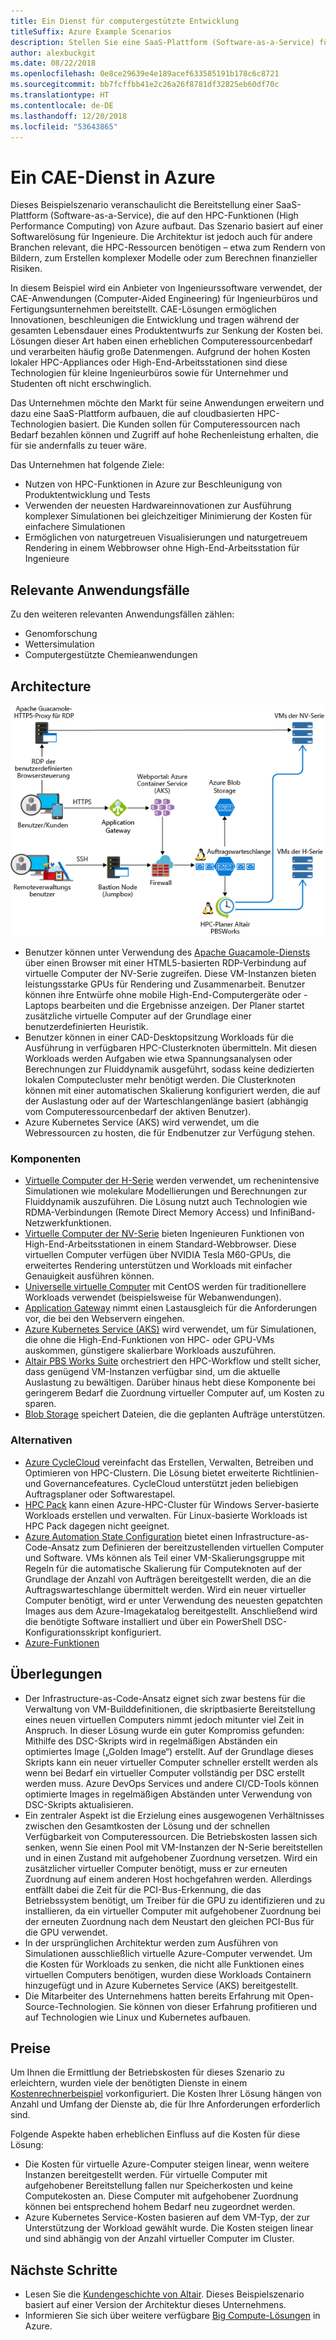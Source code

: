 ```yaml
---
title: Ein Dienst für computergestützte Entwicklung
titleSuffix: Azure Example Scenarios
description: Stellen Sie eine SaaS-Plattform (Software-as-a-Service) für computergestützte Entwicklung (Computer-Aided Engineering) in Azure bereit.
author: alexbuckgit
ms.date: 08/22/2018
ms.openlocfilehash: 0e8ce29639e4e189acef633585191b178c6c8721
ms.sourcegitcommit: bb7fcffbb41e2c26a26f8781df32825eb60df70c
ms.translationtype: HT
ms.contentlocale: de-DE
ms.lasthandoff: 12/20/2018
ms.locfileid: "53643865"
---
```

# <a name="a-computer-aided-engineering-service-on-azure"></a>Ein CAE-Dienst in Azure

Dieses Beispielszenario veranschaulicht die Bereitstellung einer SaaS-Plattform (Software-as-a-Service), die auf den HPC-Funktionen (High Performance Computing) von Azure aufbaut. Das Szenario basiert auf einer Softwarelösung für Ingenieure. Die Architektur ist jedoch auch für andere Branchen relevant, die HPC-Ressourcen benötigen – etwa zum Rendern von Bildern, zum Erstellen komplexer Modelle oder zum Berechnen finanzieller Risiken.

In diesem Beispiel wird ein Anbieter von Ingenieurssoftware verwendet, der CAE-Anwendungen (Computer-Aided Engineering) für Ingenieurbüros und Fertigungsunternehmen bereitstellt. CAE-Lösungen ermöglichen Innovationen, beschleunigen die Entwicklung und tragen während der gesamten Lebensdauer eines Produktentwurfs zur Senkung der Kosten bei. Lösungen dieser Art haben einen erheblichen Computeressourcenbedarf und verarbeiten häufig große Datenmengen. Aufgrund der hohen Kosten lokaler HPC-Appliances oder High-End-Arbeitsstationen sind diese Technologien für kleine Ingenieurbüros sowie für Unternehmer und Studenten oft nicht erschwinglich.

Das Unternehmen möchte den Markt für seine Anwendungen erweitern und dazu eine SaaS-Plattform aufbauen, die auf cloudbasierten HPC-Technologien basiert. Die Kunden sollen für Computeressourcen nach Bedarf bezahlen können und Zugriff auf hohe Rechenleistung erhalten, die für sie andernfalls zu teuer wäre.

Das Unternehmen hat folgende Ziele:

- Nutzen von HPC-Funktionen in Azure zur Beschleunigung von Produktentwicklung und Tests
- Verwenden der neuesten Hardwareinnovationen zur Ausführung komplexer Simulationen bei gleichzeitiger Minimierung der Kosten für einfachere Simulationen
- Ermöglichen von naturgetreuen Visualisierungen und naturgetreuem Rendering in einem Webbrowser ohne High-End-Arbeitsstation für Ingenieure

## <a name="relevant-use-cases"></a>Relevante Anwendungsfälle

Zu den weiteren relevanten Anwendungsfällen zählen:

- Genomforschung
- Wettersimulation
- Computergestützte Chemieanwendungen

## <a name="architecture"></a>Architecture

![Architektur für eine SaaS-Lösung mit HPC-Funktionen][architecture]

- Benutzer können unter Verwendung des [Apache Guacamole-Diensts](https://guacamole.apache.org/) über einen Browser mit einer HTML5-basierten RDP-Verbindung auf virtuelle Computer der NV-Serie zugreifen. Diese VM-Instanzen bieten leistungsstarke GPUs für Rendering und Zusammenarbeit. Benutzer können ihre Entwürfe ohne mobile High-End-Computergeräte oder -Laptops bearbeiten und die Ergebnisse anzeigen. Der Planer startet zusätzliche virtuelle Computer auf der Grundlage einer benutzerdefinierten Heuristik.
- Benutzer können in einer CAD-Desktopsitzung Workloads für die Ausführung in verfügbaren HPC-Clusterknoten übermitteln. Mit diesen Workloads werden Aufgaben wie etwa Spannungsanalysen oder Berechnungen zur Fluiddynamik ausgeführt, sodass keine dedizierten lokalen Computecluster mehr benötigt werden. Die Clusterknoten können mit einer automatischen Skalierung konfiguriert werden, die auf der Auslastung oder auf der Warteschlangenlänge basiert (abhängig vom Computeressourcenbedarf der aktiven Benutzer).
- Azure Kubernetes Service (AKS) wird verwendet, um die Webressourcen zu hosten, die für Endbenutzer zur Verfügung stehen.

### <a name="components"></a>Komponenten

- [Virtuelle Computer der H-Serie](/azure/virtual-machines/linux/sizes-hpc) werden verwendet, um rechenintensive Simulationen wie molekulare Modellierungen und Berechnungen zur Fluiddynamik auszuführen. Die Lösung nutzt auch Technologien wie RDMA-Verbindungen (Remote Direct Memory Access) und InfiniBand-Netzwerkfunktionen.
- [Virtuelle Computer der NV-Serie](/azure/virtual-machines/windows/sizes-gpu) bieten Ingenieuren Funktionen von High-End-Arbeitsstationen in einem Standard-Webbrowser. Diese virtuellen Computer verfügen über NVIDIA Tesla M60-GPUs, die erweitertes Rendering unterstützen und Workloads mit einfacher Genauigkeit ausführen können.
- [Universelle virtuelle Computer](/azure/virtual-machines/linux/sizes-general) mit CentOS werden für traditionellere Workloads verwendet (beispielsweise für Webanwendungen).
- [Application Gateway](/azure/application-gateway/overview) nimmt einen Lastausgleich für die Anforderungen vor, die bei den Webservern eingehen.
- [Azure Kubernetes Service (AKS)](/azure/aks/intro-kubernetes) wird verwendet, um für Simulationen, die ohne die High-End-Funktionen von HPC- oder GPU-VMs auskommen, günstigere skalierbare Workloads auszuführen.
- [Altair PBS Works Suite](https://www.pbsworks.com/PBSProduct.aspx?n=PBS-Works-Suite&c=Overview-and-Capabilities) orchestriert den HPC-Workflow und stellt sicher, dass genügend VM-Instanzen verfügbar sind, um die aktuelle Auslastung zu bewältigen. Darüber hinaus hebt diese Komponente bei geringerem Bedarf die Zuordnung virtueller Computer auf, um Kosten zu sparen.
- [Blob Storage](/azure/storage/blobs/storage-blobs-introduction) speichert Dateien, die die geplanten Aufträge unterstützen.

### <a name="alternatives"></a>Alternativen

- [Azure CycleCloud](/azure/cyclecloud/overview) vereinfacht das Erstellen, Verwalten, Betreiben und Optimieren von HPC-Clustern. Die Lösung bietet erweiterte Richtlinien- und Governancefeatures. CycleCloud unterstützt jeden beliebigen Auftragsplaner oder Softwarestapel.
- [HPC Pack](/azure/virtual-machines/windows/hpcpack-cluster-options) kann einen Azure-HPC-Cluster für Windows Server-basierte Workloads erstellen und verwalten. Für Linux-basierte Workloads ist HPC Pack dagegen nicht geeignet.
- [Azure Automation State Configuration](/azure/automation/automation-dsc-overview) bietet einen Infrastructure-as-Code-Ansatz zum Definieren der bereitzustellenden virtuellen Computer und Software. VMs können als Teil einer VM-Skalierungsgruppe mit Regeln für die automatische Skalierung für Computeknoten auf der Grundlage der Anzahl von Aufträgen bereitgestellt werden, die an die Auftragswarteschlange übermittelt werden. Wird ein neuer virtueller Computer benötigt, wird er unter Verwendung des neuesten gepatchten Images aus dem Azure-Imagekatalog bereitgestellt. Anschließend wird die benötigte Software installiert und über ein PowerShell DSC-Konfigurationsskript konfiguriert.
- [Azure-Funktionen](/azure/azure-functions/functions-overview)

## <a name="considerations"></a>Überlegungen

- Der Infrastructure-as-Code-Ansatz eignet sich zwar bestens für die Verwaltung von VM-Builddefinitionen, die skriptbasierte Bereitstellung eines neuen virtuellen Computers nimmt jedoch mitunter viel Zeit in Anspruch. In dieser Lösung wurde ein guter Kompromiss gefunden: Mithilfe des DSC-Skripts wird in regelmäßigen Abständen ein optimiertes Image („Golden Image“) erstellt. Auf der Grundlage dieses Skripts kann ein neuer virtueller Computer schneller erstellt werden als wenn bei Bedarf ein virtueller Computer vollständig per DSC erstellt werden muss. Azure DevOps Services und andere CI/CD-Tools können optimierte Images in regelmäßigen Abständen unter Verwendung von DSC-Skripts aktualisieren.
- Ein zentraler Aspekt ist die Erzielung eines ausgewogenen Verhältnisses zwischen den Gesamtkosten der Lösung und der schnellen Verfügbarkeit von Computeressourcen. Die Betriebskosten lassen sich senken, wenn Sie einen Pool mit VM-Instanzen der N-Serie bereitstellen und in einen Zustand mit aufgehobener Zuordnung versetzen. Wird ein zusätzlicher virtueller Computer benötigt, muss er zur erneuten Zuordnung auf einem anderen Host hochgefahren werden. Allerdings entfällt dabei die Zeit für die PCI-Bus-Erkennung, die das Betriebssystem benötigt, um Treiber für die GPU zu identifizieren und zu installieren, da ein virtueller Computer mit aufgehobener Zuordnung bei der erneuten Zuordnung nach dem Neustart den gleichen PCI-Bus für die GPU verwendet.
- In der ursprünglichen Architektur werden zum Ausführen von Simulationen ausschließlich virtuelle Azure-Computer verwendet. Um die Kosten für Workloads zu senken, die nicht alle Funktionen eines virtuellen Computers benötigen, wurden diese Workloads Containern hinzugefügt und in Azure Kubernetes Service (AKS) bereitgestellt.
- Die Mitarbeiter des Unternehmens hatten bereits Erfahrung mit Open-Source-Technologien. Sie können von dieser Erfahrung profitieren und auf Technologien wie Linux und Kubernetes aufbauen.

## <a name="pricing"></a>Preise

Um Ihnen die Ermittlung der Betriebskosten für dieses Szenario zu erleichtern, wurden viele der benötigten Dienste in einem [Kostenrechnerbeispiel][calculator] vorkonfiguriert. Die Kosten Ihrer Lösung hängen von Anzahl und Umfang der Dienste ab, die für Ihre Anforderungen erforderlich sind.

Folgende Aspekte haben erheblichen Einfluss auf die Kosten für diese Lösung:

- Die Kosten für virtuelle Azure-Computer steigen linear, wenn weitere Instanzen bereitgestellt werden. Für virtuelle Computer mit aufgehobener Bereitstellung fallen nur Speicherkosten und keine Computekosten an. Diese Computer mit aufgehobener Zuordnung können bei entsprechend hohem Bedarf neu zugeordnet werden.
- Azure Kubernetes Service-Kosten basieren auf dem VM-Typ, der zur Unterstützung der Workload gewählt wurde. Die Kosten steigen linear und sind abhängig von der Anzahl virtueller Computer im Cluster.

## <a name="next-steps"></a>Nächste Schritte

- Lesen Sie die [Kundengeschichte von Altair][source-document]. Dieses Beispielszenario basiert auf einer Version der Architektur dieses Unternehmens.
- Informieren Sie sich über weitere verfügbare [Big Compute-Lösungen](https://azure.microsoft.com/solutions/big-compute) in Azure.

<!-- links -->
[architecture]: ./media/architecture-hpc-saas.png
[source-document]: https://customers.microsoft.com/story/altair-manufacturing-azure
[calculator]: https://azure.com/e/3cb9ccdc893f41ffbcdb00c328178ccf
